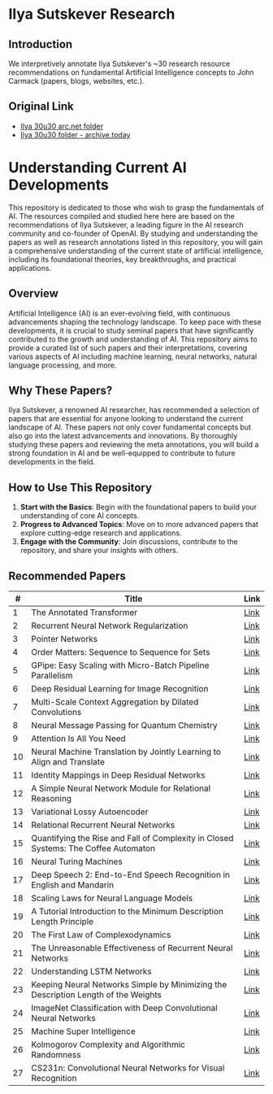 # Ilya Sutskever Research


## Introduction

We interpretively annotate Ilya Sutskever's ~30 research resource recommendations on fundamental Artificial Intelligence concepts to John Carmack (papers, blogs, websites, etc.). 

## Original Link

- [Ilya 30u30 arc.net folder](https://arc.net/folder/D0472A20-9C20-4D3F-B145-D2865C0A9FEE)
- [Ilya 30u30 folder - archive.today](https://archive.is/aciJR)

# Understanding Current AI Developments

This repository is dedicated to those who wish to grasp the fundamentals of AI. The resources compiled and studied here here are based on the recommendations of Ilya Sutskever, a leading figure in the AI research community and co-founder of OpenAI. By studying and understanding the papers as well as research annotations listed in this repository, you will gain a comprehensive understanding of the current state of artificial intelligence, including its foundational theories, key breakthroughs, and practical applications.

## Overview

Artificial Intelligence (AI) is an ever-evolving field, with continuous advancements shaping the technology landscape. To keep pace with these developments, it is crucial to study seminal papers that have significantly contributed to the growth and understanding of AI. This repository aims to provide a curated list of such papers and their interpretations, covering various aspects of AI including machine learning, neural networks, natural language processing, and more.

## Why These Papers?

Ilya Sutskever, a renowned AI researcher, has recommended a selection of papers that are essential for anyone looking to understand the current landscape of AI. These papers not only cover fundamental concepts but also go into the latest advancements and innovations. By thoroughly studying these papers and reviewing the meta annotations, you will build a strong foundation in AI and be well-equipped to contribute to future developments in the field.

## How to Use This Repository

1. **Start with the Basics**: Begin with the foundational papers to build your understanding of core AI concepts.
2. **Progress to Advanced Topics**: Move on to more advanced papers that explore cutting-edge research and applications.
3. **Engage with the Community**: Join discussions, contribute to the repository, and share your insights with others.



## Recommended Papers

| #  | Title                                                                                  | Link                                                                                               |
|----|----------------------------------------------------------------------------------------|----------------------------------------------------------------------------------------------------|
| 1  | The Annotated Transformer                                                              | [Link](https://nlp.seas.harvard.edu/annotated-transformer/)                                        |
| 2  | Recurrent Neural Network Regularization                                                | [Link](https://arxiv.org/pdf/1409.2329)                                                            |
| 3  | Pointer Networks                                                                        | [Link](https://arxiv.org/pdf/1506.03134)                                                           |
| 4  | Order Matters: Sequence to Sequence for Sets                                           | [Link](https://arxiv.org/pdf/1511.06391)                                                           |
| 5  | GPipe: Easy Scaling with Micro-Batch Pipeline Parallelism                               | [Link](https://arxiv.org/pdf/1811.06965)                                                           |
| 6  | Deep Residual Learning for Image Recognition                                            | [Link](https://arxiv.org/pdf/1512.03385)                                                           |
| 7  | Multi-Scale Context Aggregation by Dilated Convolutions                                 | [Link](https://arxiv.org/pdf/1511.07122)                                                           |
| 8  | Neural Message Passing for Quantum Chemistry                                            | [Link](https://arxiv.org/pdf/1704.01212)                                                           |
| 9  | Attention Is All You Need                                                               | [Link](https://arxiv.org/pdf/1706.03762)                                                           |
| 10 | Neural Machine Translation by Jointly Learning to Align and Translate                   | [Link](https://arxiv.org/pdf/1409.0473)                                                            |
| 11 | Identity Mappings in Deep Residual Networks                                             | [Link](https://arxiv.org/pdf/1603.05027)                                                           |
| 12 | A Simple Neural Network Module for Relational Reasoning                                 | [Link](https://arxiv.org/pdf/1706.01427)                                                           |
| 13 | Variational Lossy Autoencoder                                                           | [Link](https://arxiv.org/pdf/1611.02731)                                                           |
| 14 | Relational Recurrent Neural Networks                                                    | [Link](https://arxiv.org/pdf/1806.01822)                                                           |
| 15 | Quantifying the Rise and Fall of Complexity in Closed Systems: The Coffee Automaton     | [Link](https://arxiv.org/pdf/1405.6903)                                                            |
| 16 | Neural Turing Machines                                                                  | [Link](https://arxiv.org/pdf/1410.5401)                                                            |
| 17 | Deep Speech 2: End-to-End Speech Recognition in English and Mandarin                    | [Link](https://arxiv.org/pdf/1512.02595)                                                           |
| 18 | Scaling Laws for Neural Language Models                                                 | [Link](https://arxiv.org/pdf/2001.08361)                                                           |
| 19 | A Tutorial Introduction to the Minimum Description Length Principle                     | [Link](https://arxiv.org/pdf/math/0406077)                                                         |
| 20 | The First Law of Complexodynamics                                                       | [Link](https://scottaaronson.blog/?p=762)                                                          |
| 21 | The Unreasonable Effectiveness of Recurrent Neural Networks                             | [Link](https://karpathy.github.io/2015/05/21/rnn-effectiveness/)                                   |
| 22 | Understanding LSTM Networks                                                             | [Link](https://colah.github.io/posts/2015-08-Understanding-LSTMs/)                                 |
| 23 | Keeping Neural Networks Simple by Minimizing the Description Length of the Weights      | [Link](https://www.cs.toronto.edu/~fritz/absps/colt93.pdf)                                         |
| 24 | ImageNet Classification with Deep Convolutional Neural Networks                         | [Link](https://proceedings.neurips.cc/paper_files/paper/2012/file/c399862d3b9d6b76c8436e924a68c45b-Paper.pdf) |
| 25 | Machine Super Intelligence                                                              | [Link](http://vetta.org/documents/Machine_Super_Intelligence.pdf)                                  |
| 26 | Kolmogorov Complexity and Algorithmic Randomness                                        | [Link](https://www.lirmm.fr/~ashen/kolmbook-eng-scan.pdf)                                          |
| 27 | CS231n: Convolutional Neural Networks for Visual Recognition                            | [Link](https://cs231n.github.io/)                                                                  |
